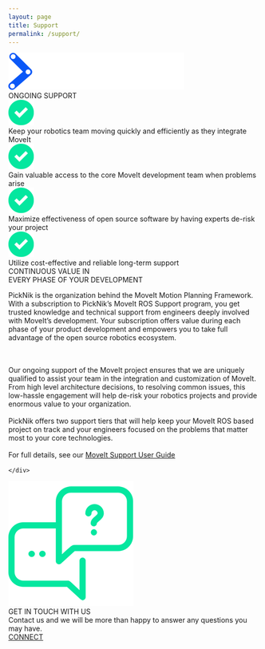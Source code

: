 ```yaml
---
layout: page
title: Support
permalink: /support/
---
```

<div class="sppHero">
    <div class="sppWrap">
        <div class="sppHeroTitle"> <img id="moveit-logo-black" src="../assets/images/moveit-logo-black.png"> </div>
        <div class="sppHeroSubTitle">ONGOING SUPPORT</div>
        <div class="sppLine"></div>
        <div class="sppRow">
            <div class="sppCol1"><img class="sppArrow" src="../assets/images/support-check.png"></div>
            <div class="sppCol2">
            <div class="sppText">Keep your robotics team moving quickly and efficiently as they integrate MoveIt</div>
                <div class="margspp"></div>
            </div>
        </div>
        <div class="sppRow">
            <div class="sppCol1"><img class="sppArrow" src="../assets/images/support-check.png"></div>
            <div class="sppCol2">
                <div class="sppText">Gain valuable access to the core MoveIt development team when problems arise</div>
                <div class="margspp"></div>
            </div>
        </div>
        <div class="sppRow">
            <div class="sppCol1"><img class="sppArrow" src="../assets/images/support-check.png"></div>
            <div class="sppCol2">
            <div class="sppText">Maximize effectiveness of open source software by having experts de-risk your project</div>
            </div>
        </div>
        <div class="sppRow">
            <div class="sppCol1"><img class="sppArrow" src="../assets/images/support-check.png"></div>
            <div class="sppCol2">
            <div class="sppText">Utilize cost-effective and reliable long-term support</div>
            </div>
        </div>
    </div>
</div>
<div class="sppEngage">
    <div class="sppEngageWrap">
        <div class="sppEngageTitle">CONTINUOUS VALUE IN
            <BR>EVERY PHASE OF YOUR DEVELOPMENT</div>
            <div class="line"></div>

PickNik is the organization behind the MoveIt Motion Planning Framework. With a subscription to PickNik’s MoveIt ROS Support program, you get trusted knowledge and technical support from engineers deeply involved with MoveIt’s development. Your subscription offers value during each phase of your product development and empowers you to take full advantage of the open source robotics ecosystem.

<br />
<br />
Our ongoing support of the MoveIt project ensures that we are uniquely qualified to assist your team in the integration and customization of MoveIt. From high level architecture decisions, to resolving common issues, this low-hassle engagement will help de-risk your robotics projects and provide enormous value to your organization.

<br />
<br />
PickNik offers two support tiers that will help keep your MoveIt ROS based project on track and your engineers focused on the problems that matter most to your core technologies.

<br />
<br />
For full details, see our <a href="../docs/MoveIt_Support_User_Guide_v3.1.pdf">MoveIt Support User Guide</a>

    </div>
</div>
<div class="ctaSupport">
    <img src="../assets/images/cta-support.png" class="ctaIcon">
    <div class="ctaText">GET IN TOUCH WITH US</div>
    <div class="ctaSubText">Contact us and we will be more than happy to answer any questions you may have.</div>
    <a href="{{site.baseurl}}/connect">
        <div class="ctaButton">CONNECT</div>
    </a>
</div>
